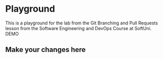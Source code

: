 # Playground
This is a playground for the lab from the Git Branching and Pull Requests lesson from the Software Engineering and DevOps Course at SoftUni.
DEMO

## Make your changes here
